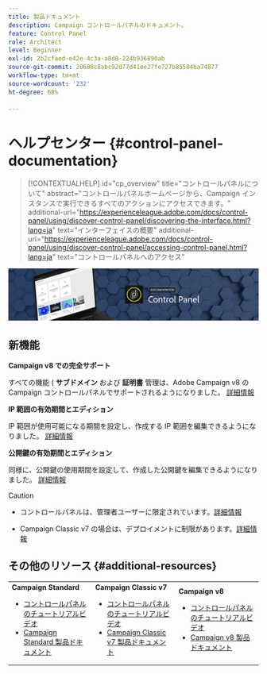 ```yaml
---
title: 製品ドキュメント
description: Campaign コントロールパネルのドキュメント。
feature: Control Panel
role: Architect
level: Beginner
exl-id: 2b2cfaed-e42e-4c3a-a8d8-224b936890ab
source-git-commit: 28688c8abc92d77d41ee27fe727b85504ba74877
workflow-type: tm+mt
source-wordcount: '232'
ht-degree: 68%

---
```


# ヘルプセンター {#control-panel-documentation}

>[!CONTEXTUALHELP]
>id="cp_overview"
>title="コントロールパネルについて"
>abstract="コントロールパネルホームページから、Campaign インスタンスで実行できるすべてのアクションにアクセスできます。"
>additional-url="https://experienceleague.adobe.com/docs/control-panel/using/discover-control-panel/discovering-the-interface.html?lang=ja" text="インターフェイスの概要"
>additional-url="https://experienceleague.adobe.com/docs/control-panel/using/discover-control-panel/accessing-control-panel.html?lang=ja" text="コントロールパネルへのアクセス"

![](assets/do-not-localize/banner.png)

## 新機能

**Campaign v8 での完全サポート**

すべての機能 ( **サブドメイン** および **証明書** 管理は、Adobe Campaign v8 のCampaign コントロールパネルでサポートされるようになりました。 [詳細情報](faq.md#v8-restrictions)

**IP 範囲の有効期間とエディション**

IP 範囲が使用可能になる期間を設定し、作成する IP 範囲を編集できるようになりました。 [詳細情報](sftp/using/ip-range-allow-listing.md)

**公開鍵の有効期間とエディション**

同様に、公開鍵の使用期間を設定して、作成した公開鍵を編集できるようになりました。 [詳細情報](sftp/using/key-management.md)

>[!CAUTION]
>
>* コントロールパネルは、管理者ユーザーに限定されています。[詳細情報](https://experienceleague.adobe.com/docs/control-panel/using/discover-control-panel/managing-permissions.html?lang=ja#discover-control-panel)
>
>* Campaign Classic v7 の場合は、デプロイメントに制限があります。[詳細情報](faq.md#v7-restrictions)


## その他のリソース {#additional-resources}

<table>
    <tr>
        <td><b>Campaign Standard</b><br/>
        <ul>
            <li><a href="https://experienceleague.adobe.com/docs/campaign-standard-learn/control-panel/control-panel-overview.html?lang=ja">コントロールパネルのチュートリアルビデオ</a></li>
            <li><a href="https://experienceleague.adobe.com/docs/campaign-standard/using/campaign-standard-home.html?lang=ja">Campaign Standard 製品ドキュメント</a></li>
        </ul>
        </td>
        <td><b>Campaign Classic v7</b><br/>
        <ul>
            <li><a href="https://experienceleague.adobe.com/docs/campaign-classic-learn/control-panel/control-panel-overview.html?lang=ja">コントロールパネルのチュートリアルビデオ</a></li>
            <li><a href="https://experienceleague.adobe.com/docs/campaign-classic/using/campaign-classic-home.html?lang=ja">Campaign Classic v7 製品ドキュメント</a></li>
        </ul>
        </td>
        <td><b>Campaign v8</b><br/>
        <ul>
            <li><a href="https://experienceleague.adobe.com/docs/campaign-learn/control-panel/control-panel-overview.html?lang=ja">コントロールパネルのチュートリアルビデオ</a></li>
            <li><a href="https://experienceleague.adobe.com/docs/campaign/campaign-v8/campaign-home.html?lang=ja">Campaign v8 製品ドキュメント</a></li>
        </ul>
        </td>
    </tr>
</table>
